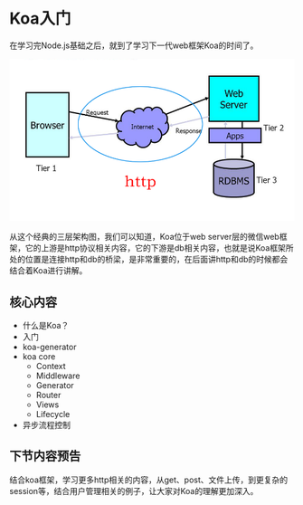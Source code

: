 # Koa入门

在学习完Node.js基础之后，就到了学习下一代web框架Koa的时间了。

![Three Tier Architecture](three-tier-architecture.png)

从这个经典的三层架构图，我们可以知道，Koa位于web server层的微信web框架，它的上游是http协议相关内容，它的下游是db相关内容，也就是说Koa框架所处的位置是连接http和db的桥梁，是非常重要的，在后面讲http和db的时候都会结合着Koa进行讲解。

## 核心内容

- 什么是Koa？
- 入门
- koa-generator
- koa core
  - Context
  - Middleware
  - Generator
  - Router
  - Views
  - Lifecycle
- 异步流程控制

## 下节内容预告

结合koa框架，学习更多http相关的内容，从get、post、文件上传，到更复杂的session等，结合用户管理相关的例子，让大家对Koa的理解更加深入。
